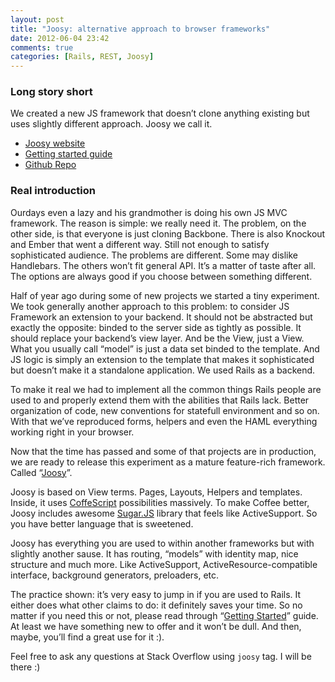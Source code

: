 ```yaml
---
layout: post
title: "Joosy: alternative approach to browser frameworks"
date: 2012-06-04 23:42
comments: true
categories: [Rails, REST, Joosy]
---
```


### Long story short

We created a new JS framework that doesn’t clone anything existing but uses slightly different approach. Joosy we call it.

* [Joosy website](http://www.joosy.ws)
* [Getting started guide](http://guides.joosy.ws/guides/basics/getting-started.html)
* [Github Repo](https://github.com/joosy/joosy)

### Real introduction

Ourdays even a lazy and his grandmother is doing his own JS MVC framework. The reason is simple: we really need it. The problem, on the other side, is that everyone is just cloning Backbone. There is also Knockout and Ember that went a different way. Still not enough to satisfy sophisticated audience. The problems are different. Some may dislike Handlebars. The others won’t fit general API. It’s a matter of taste after all. The options are always good if you choose between something different.

<!-- more -->

Half of year ago during some of new projects we started a tiny experiment. We took generally another approach to this problem: to consider JS Framework an extension to your backend. It should not be abstracted but exactly the opposite: binded to the server side as tightly as possible. It should replace your backend’s view layer. And be the View, just a View. What you usually call “model” is just a data set binded to the template. And JS logic is simply an extension to the template that makes it sophisticated but doesn’t make it a standalone application. We used Rails as a backend.

To make it real we had to implement all the common things Rails people are used to and properly extend them with the abilities that Rails lack. Better organization of code, new conventions for statefull environment and so on. With that we’ve reproduced forms, helpers and even the HAML everything working right in your browser.

Now that the time has passed and some of that projects are in production, we are ready to release this experiment as a mature feature-rich framework. Called “[Joosy](http://www.joosy.ws/)”.

Joosy is based on View terms. Pages, Layouts, Helpers and templates. Inside, it uses [CoffeScript](http://coffeescript.org) possibilities massively. To make Coffee better, Joosy includes awesome [Sugar.JS](http://sugarjs.com) library that feels like ActiveSupport. So you have better language that is sweetened.

Joosy has everything you are used to within another frameworks but with slightly another sause. It has routing, “models” with identity map, nice structure and much more. Like ActiveSupport, ActiveResource-compatible interface, background generators, preloaders, etc.

The practice shown: it’s very easy to jump in if you are used to Rails. It either does what other claims to do: it definitely saves your time. So no matter if you need this or not, please read through “[Getting Started](http://guides.joosy.ws/guides/basics/getting-started.html)” guide. At least we have something new to offer and it won’t be dull. And then, maybe, you’ll find a great use for it :).

Feel free to ask any questions at Stack Overflow using `joosy` tag. I will be there :)